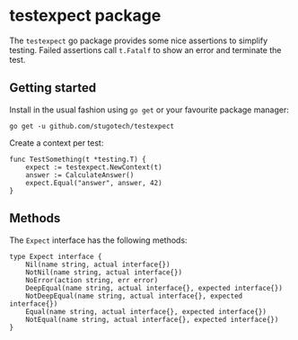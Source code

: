 # testexpect package

The `testexpect` go package provides some nice assertions to simplify testing.  Failed assertions call `t.Fatalf` to show an error and terminate the test.

## Getting started

Install in the usual fashion using `go get` or your favourite package manager:

    go get -u github.com/stugotech/testexpect 

Create a context per test:

    func TestSomething(t *testing.T) {
        expect := testexpect.NewContext(t)
        answer := CalculateAnswer()
        expect.Equal("answer", answer, 42)
    }

## Methods 

The `Expect` interface has the following methods:

    type Expect interface {
        Nil(name string, actual interface{})
        NotNil(name string, actual interface{})
        NoError(action string, err error)
        DeepEqual(name string, actual interface{}, expected interface{})
        NotDeepEqual(name string, actual interface{}, expected interface{})
        Equal(name string, actual interface{}, expected interface{})
        NotEqual(name string, actual interface{}, expected interface{})
    }